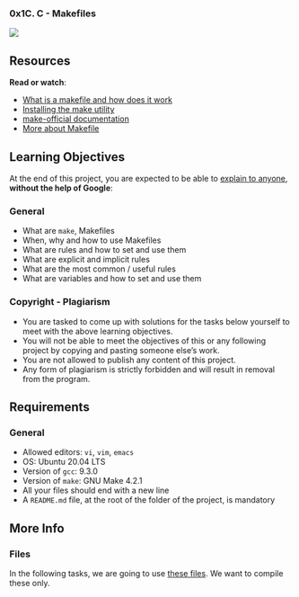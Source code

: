 ### 0x1C. C - Makefiles

![](https://s3.amazonaws.com/intranet-projects-files/holbertonschool-low_level_programming/273/giphy-2.gif)

  

Resources
---------

**Read or watch**:

*   [What is a makefile and how does it work](/rltoken/pWZA00v30Bk4bNIv9atGeg "What is a makefile and how does it work")
*   [Installing the make utility](/rltoken/1AUviCUw3TrznESzWbrKAQ "Installing the make utility")
*   [make-official documentation](/rltoken/vQFeXLq1izNua2z2dVl5Yg "make-official documentation")
*   [More about Makefile](/rltoken/moIpBFMN3sJcVMNn5VIFlA "More about Makefile")

Learning Objectives
-------------------

At the end of this project, you are expected to be able to [explain to anyone](/rltoken/u_RzOFqA4lSt5AdGRAfQ_w "explain to anyone"), **without the help of Google**:

### General

*   What are `make`, Makefiles
*   When, why and how to use Makefiles
*   What are rules and how to set and use them
*   What are explicit and implicit rules
*   What are the most common / useful rules
*   What are variables and how to set and use them

### Copyright - Plagiarism

*   You are tasked to come up with solutions for the tasks below yourself to meet with the above learning objectives.
*   You will not be able to meet the objectives of this or any following project by copying and pasting someone else’s work.
*   You are not allowed to publish any content of this project.
*   Any form of plagiarism is strictly forbidden and will result in removal from the program.

Requirements
------------

### General

*   Allowed editors: `vi`, `vim`, `emacs`
*   OS: Ubuntu 20.04 LTS
*   Version of `gcc`: 9.3.0
*   Version of `make`: GNU Make 4.2.1
*   All your files should end with a new line
*   A `README.md` file, at the root of the folder of the project, is mandatory

More Info
---------

### Files

In the following tasks, we are going to use [these files](https://github.com/alx-tools/0x1B.c "these files"). We want to compile these only.